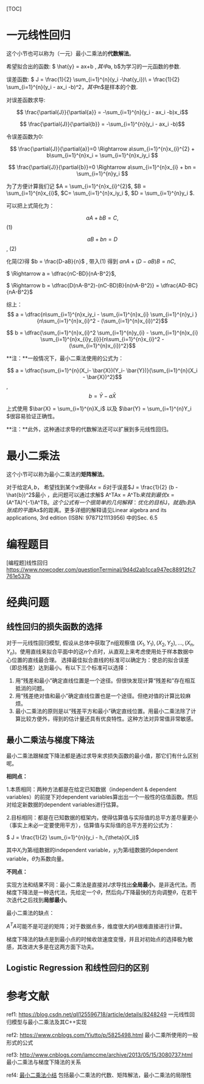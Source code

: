 [TOC]

# 一元线性回归

这个小节也可以称为（一元）最小二乘法的**代数解法**。

希望拟合出的函数: $ \hat{y} = ax+b $, 其中$a, b$为学习的一元函数的参数.

误差函数: $ J = \frac{1}{2} \sum_{i=1}^{n}(y_i -\hat{y_i})\ = \frac{1}{2} \sum_{i=1}^{n}(y_i - ax_i -b)^2$，其中$n$是样本的个数.

对误差函数求导: 

$$ \frac{\partial{J}}{\partial{a}} = -\sum_{i=1}^{n}(y_i - ax_i -b)x_i$$

$$ \frac{\partial{J}}{\partial{b}} = -\sum_{i=1}^{n}(y_i - ax_i -b)​$$ 

令误差函数为0: 

$$ \frac{\partial{J}}{\partial{a}}=0 \Rightarrow a\sum_{i=1}^{n}x_{i}^{2} + b\sum_{i=1}^{n}x_i = \sum_{i=1}^{n}x_iy_i $$

$$ \frac{\partial{J}}{\partial{b}}=0 \Rightarrow a\sum_{i=1}^{n}x_{i} + bn = \sum_{i=1}^{n}y_i $$

为了方便计算我们记 $A = \sum_{i=1}^{n}x_{i}^{2}$, $B = \sum_{i=1}^{n}x_{i}$, $C= \sum_{i=1}^{n}x_iy_i $, $D =  \sum_{i=1}^{n}y_i ​$. 

可以把上式简化为：

$$ aA+bB = C, $$ (1) 

$$ aB+bn = D​$$, (2)

化简(2)得 $b = \frac{D-aB}{n}$ , 带入(1) 得到 $anA+(D-aB)B = nC ​$,  

$ \Rightarrow a = \dfrac{nC-BD}{nA-B^2}​$, 

$ \Rightarrow  b = \dfrac{D(nA-B^2)-(nC-BD)B}{n(nA-B^2)} = \dfrac{AD-BC}{nA-B^2}​$

综上：
$$ a = \dfrac{n\sum_{i=1}^{n}x_iy_i - \sum_{i=1}^{n}x_{i} \sum_{i=1}^{n}y_i }{n\sum_{i=1}^{n}x_{i}^2 - (\sum_{i=1}^{n}x_{i})^2}$$

$$ b = \dfrac{\sum_{i=1}^{n}x_{i}^2 \sum_{i=1}^{n}y_{i} - \sum_{i=1}^{n}x_{i} \sum_{i=1}^{n}x_{i}y_{i}}{n\sum_{i=1}^{n}x_{i}^2 - (\sum_{i=1}^{n}x_{i})^2}$$

**注：**一般情况下，最小二乘法使用的公式为：

$$ a = \dfrac{\sum_{i=1}^{n}(X_i- \bar{X})(Y_i- \bar{Y})}{\sum_{i=1}^{n}(X_i - \bar{X})^2}$$, $$ b = \bar{Y} - a\bar{X}$$

上式使用 $\bar{X} = \sum_{i=1}^{n}X_i​$ 以及 $\bar{Y} = \sum_{i=1}^{n}Y_i​$很容易验证正确性。

**注：**此外，这种通过求导的代数解法还可以扩展到多元线性回归。



# 最小二乘法

这个小节可以称为最小二乘法的**矩阵解法**。

对于给定$A, b​$， 希望找到某个$x​$使得$Ax = \hat{b}​$对于误差$J = \frac{1}{2} (b -\hat{b})^2​$最小 ，此问题可以通过求解$ A^TAx = A^Tb​$来找到最优$x = (A^TA)^{-1}A^TB​$。这个公式有一个很简单的几何解释：优化的目标$J​$，就是$b​$到$A​$张成的平面$Ax ​$的距离。更多详细的解释请见Linear algebra and its applications, 3rd edition (ISBN: 9787121113956) 中的Sec. 6.5



# 编程题目

[编程题]线性回归 https://www.nowcoder.com/questionTerminal/9d4d2ab1cca947ec88912fc7761e537b



# 经典问题

## 线性回归的损失函数的选择

对于一元线性回归模型, 假设从总体中获取了n组观察值 $(X_1, Y_1), (X_2, Y_2), …,(X_n, Y_n)$。使用直线来拟合平面中的这$n$个点时，从直观上来考虑使用处于样本数据中心位置的直线最合理。 选择最佳拟合直线的标准可以确定为：使总的拟合误差（即总残差）达到最小。有以下三个标准可以选择：

1. 用“残差和最小”确定直线位置是一个途径。但很快发现计算“残差和”存在相互抵消的问题。
2. 用“残差绝对值和最小”确定直线位置也是一个途径。但绝对值的计算比较麻烦。
3. 最小二乘法的原则是以“残差平方和最小”确定直线位置。用最小二乘法除了计算比较方便外，得到的估计量还具有优良特性。这种方法对异常值非常敏感。

## 最小二乘法与梯度下降法

最小二乘法跟梯度下降法都是通过求导来求损失函数的最小值，那它们有什么区别呢。

**相同点：**

1.本质相同：两种方法都是在给定已知数据（independent & dependent variables）的前提下对dependent variables算出出一个一般性的估值函数。然后对给定新数据的dependent variables进行估算。

2.目标相同：都是在已知数据的框架内，使得估算值与实际值的总平方差尽量更小（事实上未必一定要使用平方），估算值与实际值的总平方差的公式为：

$ J = \frac{1}{2} \sum_{i=1}^{n}(y_i - h_{\theta}(X_i)​$

 其中$X_i$为第$i$组数据的independent variable，$y_i$为第$i$组数据的dependent variable，$\theta$为系数向量。

**不同点：**

实现方法和结果不同：最小二乘法是直接对$J​$求导找出**全局最小**，是非迭代法。而梯度下降法是一种迭代法，先给定一个$\theta​$，然后向$J​$下降最快的方向调整$\theta​$，在若干次迭代之后找到**局部最小**。

最小二乘法的缺点：

$A^TA$可能不是可逆的矩阵；对于数据点多，维度很大的$A$很难直接进行计算。

梯度下降法的缺点是到最小点的时候收敛速度变慢，并且对初始点的选择极为敏感，其改进大多是在这两方面下功夫。

## Logistic Regression 和线性回归的区别



 



# 参考文献

ref1: https://blog.csdn.net/qll125596718/article/details/8248249 一元线性回归模型与最小二乘法及其C++实现

ref2: https://www.cnblogs.com/Yiutto/p/5825498.html 最小二乘所使用的一般形式的公式

ref3: http://www.cnblogs.com/iamccme/archive/2013/05/15/3080737.html 最小二乘法与梯度下降法的关系

ref4: [最小二乘法小结](https://www.cnblogs.com/pinard/p/5976811.html)  包括最小二乘法的代数、矩阵解法，最小二乘法的局限性